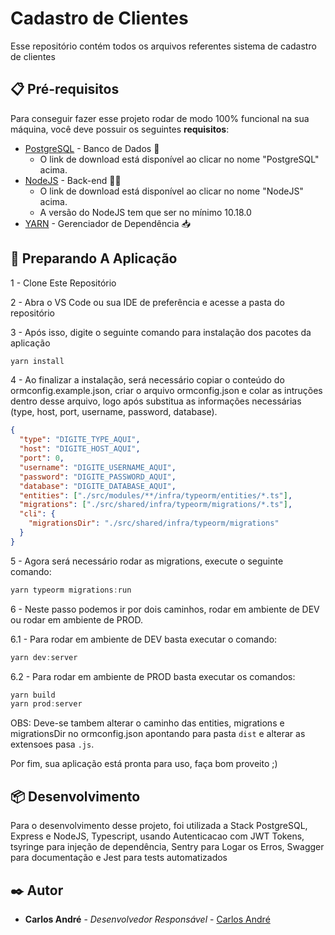 # Cadastro de Clientes

Esse repositório contém todos os arquivos referentes sistema de cadastro de clientes

## 📋 Pré-requisitos

Para conseguir fazer esse projeto rodar de modo 100% funcional na sua máquina,
você deve possuir os seguintes **requisitos**:

- [PostgreSQL](https://www.postgresql.org/download/) - Banco de Dados 💺
  - O link de download está disponível ao clicar no nome "PostgreSQL" acima.
- [NodeJS](https://nodejs.org/en/download/) - Back-end 👨‍💻
  - O link de download está disponível ao clicar no nome "NodeJS" acima.
  - A versão do NodeJS tem que ser no mínimo 10.18.0
- [YARN](https://yarnpkg.com/) - Gerenciador de Dependência 📥

## 🚀 Preparando A Aplicação

1 - Clone Este Repositório

2 - Abra o VS Code ou sua IDE de preferência e acesse a pasta do repositório

3 - Após isso, digite o seguinte comando para instalação dos pacotes da aplicação

```jsx
yarn install
```

4 - Ao finalizar a instalação, será necessário copiar o conteúdo do ormconfig.example.json, criar o arquivo ormconfig.json e colar as intruções dentro desse arquivo, logo após substitua as informações necessárias (type, host, port, username, password, database).

```json
{
  "type": "DIGITE_TYPE_AQUI",
  "host": "DIGITE_HOST_AQUI",
  "port": 0,
  "username": "DIGITE_USERNAME_AQUI",
  "password": "DIGITE_PASSWORD_AQUI",
  "database": "DIGITE_DATABASE_AQUI",
  "entities": ["./src/modules/**/infra/typeorm/entities/*.ts"],
  "migrations": ["./src/shared/infra/typeorm/migrations/*.ts"],
  "cli": {
    "migrationsDir": "./src/shared/infra/typeorm/migrations"
  }
}
```

5 - Agora será necessário rodar as migrations, execute o seguinte comando:

```jsx
yarn typeorm migrations:run
```

6 - Neste passo podemos ir por dois caminhos, rodar em ambiente de DEV ou rodar em ambiente de PROD.

6.1 - Para rodar em ambiente de DEV basta executar o comando:

```jsx
yarn dev:server
```

6.2 - Para rodar em ambiente de PROD basta executar os comandos:

```jsx
yarn build
yarn prod:server
```
OBS: Deve-se tambem alterar o caminho das entities, migrations e migrationsDir no ormconfig.json
apontando para pasta `dist` e alterar as extensoes pasa `.js`.

Por fim, sua aplicação está pronta para uso, faça bom proveito ;)

## 📦 Desenvolvimento

Para o desenvolvimento desse projeto, foi utilizada a Stack PostgreSQL, Express e NodeJS,
Typescript, usando Autenticacao com JWT Tokens, tsyringe para injeção de dependência,
Sentry para Logar os Erros, Swagger para documentação e Jest para tests automatizados

## ✒️ Autor

- **Carlos André** - _Desenvolvedor Responsável_ - [Carlos André](https://github.com/carlosajr)
